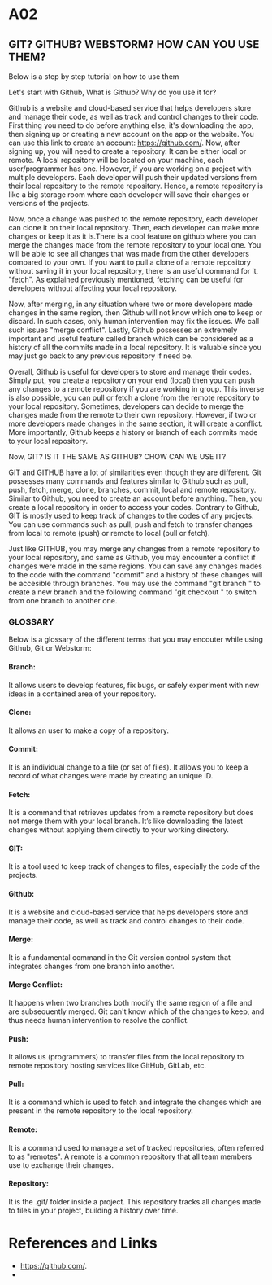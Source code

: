 # A02

## GIT? GITHUB? WEBSTORM? HOW CAN YOU USE THEM?

Below is a step by step tutorial on how to use them

Let's start with Github, What is Github? Why do you use it for?

Github is  a website and cloud-based service that helps developers store and manage their code, as well as track and control changes to their code. First thing you need to do before anything else, it's downloading the app, then signing up or creating a new account on the app or the website. You can use this link to create an account: https://github.com/.
Now, after signing up, you will need to create a repository. It can be either local or remote. A local repository will be located on your machine, each user/programmer has one. However, if you are working on a project with multiple developers. Each developer will push their updated versions from their local repository to the remote repository. Hence,  a remote repository is like a big storage room where each developer will save their changes or versions of the projects.

Now, once a change was pushed to the remote repository, each developer can clone it on their local repository. Then, each developer can make more changes or keep it as it is.There is a cool feature on github where you can merge the changes made from the remote repository to your local one. You will be able to see all changes that was made from the other developers compared to your own. If you want to pull a clone of a remote repository without saving it in your local repository, there is an useful command for it, "fetch". As explained previously mentioned, fetching can be useful for developers without affecting your local repository. 

Now, after merging, in any situation where two or more developers made changes in the same region, then Github will not know which one to keep or discard. In such cases, only human intervention may fix the issues. We call such issues "merge conflict".
Lastly, Github possesses an extremely important and useful feature called branch which can be considered as a history of all the commits made in a local repository. It is valuable since you may just go back to any previous repository if need be. 

Overall, Github is useful for developers to store and manage their codes. Simply put, you create a repository on your end (local) then you can push any changes to a remote repository if you are working in group. This inverse is also possible, you can pull or fetch a clone from the remote repository to your local repository. Sometimes, developers can decide to merge the changes made from the remote to their own repository. However, if two or more developers made changes in the same section, it will create a conflict. More importantly, Github keeps a history or branch of each commits made to your local repository.

Now, GIT? IS IT THE SAME AS GITHUB? CHOW CAN WE USE IT?

GIT and GITHUB have a lot of similarities even though they are different. Git possesses many commands and features similar to Github such as pull, push, fetch, merge, clone, branches, commit, local and remote repository. Similar to Github, you need to create an account before anything. Then, you create a local repository in order to access your codes. Contrary to Github, GIT is mostly used to keep track of changes to the codes of any projects. You can use commands such as pull, push and fetch to transfer changes from local to remote (push) or remote to local (pull or fetch).

Just like GITHUB, you may merge any changes from a remote repository to your local repository, and same as Github, you may encounter a conflict if changes were made in the same regions. You can save any changes mades to the code with the command "commit" and a history of these changes will be accesible through branches. You may use the command "git branch <name-of-new-branch>" to create a new branch and the following command "git checkout <name-of-the-branch>" to switch from one branch to another one.



















  ### GLOSSARY
Below is a glossary of the different terms that you may encouter while using Github, Git or Webstorm:

#### Branch:
It allows users to develop features, fix bugs, or safely experiment with new ideas in a contained area of your repository.
#### Clone: 
It allows an user to make a copy of a repository.

#### Commit:
It is an individual change to a file (or set of files). It allows you to keep a record of what changes were made by creating an unique ID.

#### Fetch:
It is a command that retrieves updates from a remote repository but does not merge them with your local branch. It’s like downloading the latest changes without applying them directly to your working directory.

#### GIT:
It is a tool used to keep track of changes to files, especially the code of the projects.

#### Github:
It is a website and cloud-based service that helps developers store and manage their code, as well as track and control changes to their code.

#### Merge:
It is a fundamental command in the Git version control system that integrates changes from one branch into another.

#### Merge Conflict:
It happens when two branches both modify the same region of a file and are subsequently merged. Git can't know which of the changes to keep, and thus needs human intervention to resolve the conflict.

#### Push:
It allows us (programmers) to transfer files from the local repository to remote repository hosting services like GitHub, GitLab, etc.

#### Pull:
It  is a command which is used to fetch and integrate the changes which are present in the remote repository to the local repository.

#### Remote:
It is a command used to manage a set of tracked repositories, often referred to as "remotes". A remote is a common repository that all team members use to exchange their changes. 

#### Repository:
It is the .git/ folder inside a project. This repository tracks all changes made to files in your project, building a history over time.

# References and Links
* https://github.com/.
* 
